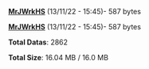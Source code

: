 [**MrJWrkHS**](/data/MrJWrkHS.txt) (13/11/22 - 15:45)- 587 bytes

[**MrJWrkHS**](/data/MrJWrkHS.txt) (13/11/22 - 15:45)- 587 bytes

**Total Datas**: 2862

**Total Size**: 16.04 MB / 16.0 MB